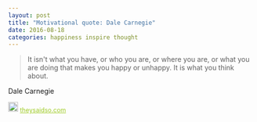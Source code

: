 ```yaml
---
layout: post
title: "Motivational quote: Dale Carnegie"
date: 2016-08-18
categories: happiness inspire thought
---
```

> It isn't what you have, or who you are, or where you are, or what you are doing that makes you happy or unhappy. It is what you think about.

Dale Carnegie

<span style="z-index:50;font-size:0.9em;"><img src="https://theysaidso.com/branding/theysaidso.png" height="20" width="20" alt="theysaidso.com"/><a href="https://theysaidso.com" title="Powered by quotes from theysaidso.com" style="color: #9fcc25; margin-left: 4px; vertical-align: middle;">theysaidso.com</a></span>
